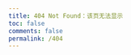 ```yaml
---
title: 404 Not Found：该页无法显示
toc: false
comments: false
permalink: /404
---
```

<script type="text/javascript" src="//qzonestyle.gtimg.cn/qzone/hybrid/app/404/search_children.js" charset="utf-8" homePageUrl="mcdowell8023.github.io" homePageName="回到我的主页"></script>
